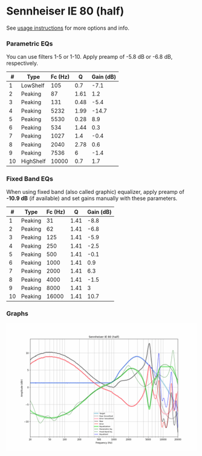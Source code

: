 # Sennheiser IE 80 (half)
See [usage instructions](https://github.com/jaakkopasanen/AutoEq#usage) for more options and info.

### Parametric EQs
You can use filters 1-5 or 1-10. Apply preamp of -5.8 dB or -6.8 dB, respectively.

|   # | Type      |   Fc (Hz) |    Q |   Gain (dB) |
|-----|-----------|-----------|------|-------------|
|   1 | LowShelf  |       105 | 0.7  |        -7.1 |
|   2 | Peaking   |        87 | 1.61 |         1.2 |
|   3 | Peaking   |       131 | 0.48 |        -5.4 |
|   4 | Peaking   |      5232 | 1.99 |       -14.7 |
|   5 | Peaking   |      5530 | 0.28 |         8.9 |
|   6 | Peaking   |       534 | 1.44 |         0.3 |
|   7 | Peaking   |      1027 | 1.4  |        -0.4 |
|   8 | Peaking   |      2040 | 2.78 |         0.6 |
|   9 | Peaking   |      7536 | 6    |        -1.4 |
|  10 | HighShelf |     10000 | 0.7  |         1.7 |

### Fixed Band EQs
When using fixed band (also called graphic) equalizer, apply preamp of **-10.9 dB** (if available) and set gains manually with these parameters.

|   # | Type    |   Fc (Hz) |    Q |   Gain (dB) |
|-----|---------|-----------|------|-------------|
|   1 | Peaking |        31 | 1.41 |        -8.8 |
|   2 | Peaking |        62 | 1.41 |        -6.8 |
|   3 | Peaking |       125 | 1.41 |        -5.9 |
|   4 | Peaking |       250 | 1.41 |        -2.5 |
|   5 | Peaking |       500 | 1.41 |        -0.1 |
|   6 | Peaking |      1000 | 1.41 |         0.9 |
|   7 | Peaking |      2000 | 1.41 |         6.3 |
|   8 | Peaking |      4000 | 1.41 |        -1.5 |
|   9 | Peaking |      8000 | 1.41 |         3   |
|  10 | Peaking |     16000 | 1.41 |        10.7 |

### Graphs
![](./Sennheiser%20IE%2080%20(half).png)
